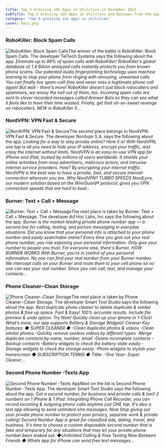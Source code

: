 ```yaml
---
title: Top 5 Grossing iOS Apps in Utilities in December 2021
subTitle: Top 5 Grossing iOS Apps in Utilities and Reviews from the AppStore in December 2021.
category: "top 5 grossing ios apps in utilities"
cover: main.png
---
```


### RoboKiller: Block Spam Calls

![RoboKiller: Block Spam Calls](https://is2-ssl.mzstatic.com/image/thumb/Purple116/v4/ce/58/53/ce5853de-647b-c7ac-d397-cdc3fa7fc793/BlueAppIcon-0-0-1x_U007emarketing-0-0-0-7-0-0-sRGB-0-0-0-GLES2_U002c0-512MB-85-220-0-0.png/100x100bb.png)The winner of the battle is RoboKiller: Block Spam Calls. The developer TelTech Systems says the following about the app. _Eliminate up to 99% of spam calls with RoboKiller! RoboKiller’s global database of 1.4 Billion analyzed calls instantly protects you from known phone scams. Our patented audio fingerprinting technology uses machine learning to stop your phone from ringing with annoying, unwanted calls. You can finally live spam-call-free and never miss a legitimate phone call again!  But wait - there's more! RoboKiller doesn't just block robocallers and spammers, we annoy the hell out of them, too. Incoming spam calls are sent to clever recorded messages called Answer Bots so they can see what it feels like to have their time wasted. Finally, get that oh-so-sweet revenge on robocallers.  NEW in RoboKiller 5_...

### NordVPN: VPN Fast & Secure

![NordVPN: VPN Fast & Secure](https://is3-ssl.mzstatic.com/image/thumb/Purple126/v4/cf/6f/47/cf6f479d-a858-941f-bf21-b1510fdd7f04/AppIcon-0-0-1x_U007emarketing-0-0-0-7-0-0-sRGB-0-0-0-GLES2_U002c0-512MB-85-220-0-0.png/100x100bb.png)The second place belongs to NordVPN: VPN Fast & Secure. The developer Nordvpn S.A. says the following about the app. _Looking for a way to stay private online? Here it is! With NordVPN, one tap is all you need to hide your IP address, encrypt your traffic, and enjoy the internet without limits.    NordVPN is an easy-to-use VPN app for iPhone and iPad, trusted by millions of users worldwide. It shields your online activities from nosy advertisers, malicious actors, and intrusive internet service providers. How? By encrypting your internet traffic.  NordVPN is the best way to have a private, fast, and secure internet connection wherever you are.   Why NordVPN?  TURBO SPEEDS NordLynx, our modern solution based on the WireGuard® protocol, gives you VPN connection speeds that are hard to beat_...

### Burner: Text + Call + Message

![Burner: Text + Call + Message](https://is4-ssl.mzstatic.com/image/thumb/Purple125/v4/18/80/f9/1880f986-2b9a-d4a7-72f8-2e9b42616186/AppIcon-0-0-1x_U007emarketing-0-0-0-8-0-0-sRGB-0-0-0-GLES2_U002c0-512MB-85-220-0-0.png/100x100bb.png)The next place is taken by Burner: Text + Call + Message. The developer Ad Hoc Labs, Inc says the following about the app. _Burner is the market-leading private phone number app — a second line for calling, texting, and picture messaging in everyday situations. Did you know that your personal info is attached to your phone number and easily searchable online? Every time you give out your real phone number, you risk exposing your personal information. Only give your number to people you trust. For everyone else, there's Burner.  HOW BURNER WORKS With Burner, you're in control of your personal information. No one can find your real number from your Burner number. We intercept calls on your Burner and route them to your cell phone so no one can see your real number. Since you can call, text, and manage your contacts_...

### Phone Cleaner−Clean Storage

![Phone Cleaner−Clean Storage](https://is3-ssl.mzstatic.com/image/thumb/Purple116/v4/a7/85/22/a78522db-eeee-73af-2c96-ebd17b38d027/AppIcon-0-0-1x_U007emarketing-0-0-0-7-0-0-sRGB-0-0-0-GLES2_U002c0-512MB-85-220-0-0.png/100x100bb.png)The next place is taken by Phone Cleaner−Clean Storage. The developer Smart Tool Studio says the following about the app. _Best duplicate photo cleaner to delete duplicate & similar photos & free up space. Fast & Easy! 100% accurate results. Include file preview & undo option. Try Now!  Quickly clean up your iphone in 1-Click! What’s more, our app supports Battery & Storage Widgets!   Cleaner Key features:  ◆ SUPER CLEANER ◆ -Clean duplicate photos & videos  -Clean similar photos -Quickly remove useless videos by different types  -Merge duplicate contacts by name, number, email -Delete incomplete contacts -Backup contacts -Battery widgets to check the battery state easily -Storage widgets to check the storage easily -Photo widgets to stylish your homescreen  ◆ SUBSCRIPTION TERMS ◆  Tittle：One Year- Super Cleaner_...

### Second Phone Number -Texts App

![Second Phone Number -Texts App](https://is5-ssl.mzstatic.com/image/thumb/Purple116/v4/7a/d0/9b/7ad09bfa-06d5-6482-6787-fa96bc299522/AppIcon-0-0-1x_U007emarketing-0-0-0-7-0-0-sRGB-0-0-0-GLES2_U002c0-512MB-85-220-0-0.png/100x100bb.png)Next on the list is Second Phone Number -Texts App. The developer Smart Tool Studio says the following about the app. _Get a second number, for business and private calls & text! 2 numbers on 1 iPhone & 1 iPad.  Integrating Phone Call Recorder, you can record incoming & outgoing phone calls anytime just ONE tap. It’s also a text app allowing to send unlimited sms messages.  Now Stop giving out your private phone number to protect your privacy, separate work & private calling! Second Number App is great for classified ads, dating, travel, and business. It's time to choose a custom disposable second number that is fake and temporary for any situations that may let your private phone number been leaked out.  ◆Umlimited Calling & Free Texting Now Between Friends ◆ Whats app for iPhone can send free text messages_...

